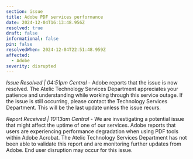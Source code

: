 ```yaml
---
section: issue
title: Adobe PDF services performance
date: 2024-12-04T16:13:48.956Z
resolved: true
draft: false
informational: false
pin: false
resolvedWhen: 2024-12-04T22:51:48.959Z
affected:
  - Adobe
severity: disrupted
---
```

*Issue Resolved | 04:51pm Central* - Adobe reports that the issue is now resolved. The Atelic Technology Services Department appreciates your patience and understanding while working through this service outage. If the issue is still occurring, please contact the Technology Services Department. This will be the last update unless the issue recurs.

*Report Received | 10:13am Central* - We are investigating a potential issue that might affect the uptime of one of our services. Adobe reports that users are experiencing performance degradation when using PDF tools within Adobe Acrobat. The Atelic Technology Services Department has not been able to validate this report and are monitoring further updates from Adobe. End user disruption may occur for this issue.